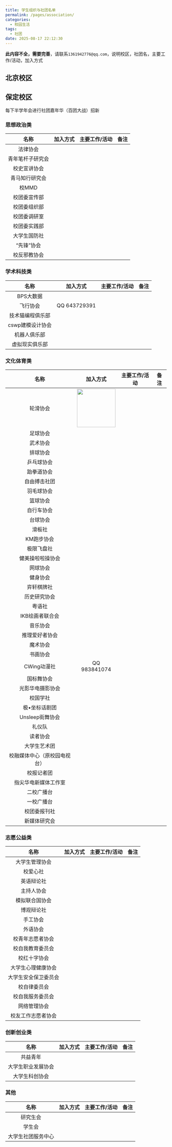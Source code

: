 ```yaml
---
title: 学生组织与社团名单
permalink: /pages/association/
categories: 
  - 校园生活
tags: 
  - 社团
date: 2025-08-17 22:12:30
---
```


**此内容不全，需要完善**，请联系`1361942776@qq.com`，说明校区，社团名，主要工作/活动，加入方式

## 北京校区

## 保定校区

每下半学年会进行社团嘉年华（百团大战）招新

### 思想政治类
| 名称 | 加入方式 | 主要工作/活动 | 备注 |
| :---: | :---: | :---: | :---: |
| 法律协会 |  | |  |
| 青年笔杆子研究会 |  |  |  |
| 校史宣讲协会 |  |  |  |
| 青马知行研究会 |  |  |  |
| 校MMD |  |  |  |
| 校团委宣传部 |  |  |  |
| 校团委组织部 |  |  |  |
| 校团委调研室 |  |  |  |
| 校团委实践部 |  |  |  |
| 大学生国防社 |  |  |  |
| “先锋”协会 |  |  |  |
| 校反邪教协会 |  |  |  |

### 学术科技类

| 名称 | 加入方式 | 主要工作/活动 | 备注 |
| :---: | :---: | :---: | :---: |
| BPS大数据 |  |  ||
| 飞行协会 | QQ 643729391 |  ||
| 技术猫编程俱乐部 |  |   ||
| cswp建模设计协会 |  |   ||
| 机器人俱乐部 |  |   ||
| 虚拟现实俱乐部 |  |  ||

### 文化体育类

| 名称 | 加入方式 | 主要工作/活动 | 备注 |
| :---: | :---: | :---: | :---: |
| 轮滑协会 | <img src="/img/05/07/保定2025轮滑招新.png" width="120" /> |   |  |
| 足球协会 |  |   |  |
| 武术协会 |  |   |  |
| 排球协会 |  |   |  |
| 乒乓球协会 |  |   |  |
| 跆拳道协会 |  |   |  |
| 自由搏击社团 |  |   |  |
| 羽毛球协会 |  |   |  |
| 篮球协会 |  |  |  |
| 自行车协会 |  |  |  |
| 台球协会 |  |   |  |
| 滑板社 |  |   |  |
| KM跑步协会 |  |   |  |
| 极限飞盘社 |  |  |  |
| 健美操啦啦操协会 |  |   |  |
| 网球协会 |  |   |  |
| 健身协会 |  |  |  |
| 弈轩棋牌社 |  |   |  |
| 历史研究协会 |  |  |  |
| 粤语社 |  |   |  |
| IKB绘画者联合会 |  |   |  |
| 音乐协会 |  |   |  |
| 推理爱好者协会 |  |   |  |
| 魔术协会 |  |   |  |
| 书画协会 |  |  |  |
| CWing动漫社 | QQ 983841074 |  |  |
| 国标舞协会 |  |   |  |
| 光影华电摄影协会 |  |   |  |
| 校国学社 |  |   |  |
| 极•坐标话剧团 |  |   |  |
| Unsleep街舞协会 |  |   |  |
| 礼仪队 |   |   |   |
| 读者协会 |  |   |  |
| 大学生艺术团 |   |   |   |
| 校融媒体中心（原校园电视台） |   |   |   |
| 校报记者团 |  |   |  |
| 指尖华电新媒体工作室 |  |   |  |
| 二校广播台 |  |   |  |
| 一校广播台 |  |   |  |
| 校团委报刊社 |  |   |  |
| 新媒体研究会 |  |  |  |

### 志愿公益类

| 名称 | 加入方式 | 主要工作/活动 | 备注 |
| :---: | :---: | :---: | :---: |
| 大学生管理协会 |  |   ||
| 校爱心社 |  |   ||
| 英语辩论社 |  |   ||
| 主持人协会 |  |   ||
| 模拟联合国协会 |  |   ||
| 博观辩论社 |  |   ||
| 手工协会 |  |   ||
| 外语协会 |  |   ||
| 校青年志愿者协会 |  |   ||
| 校自我教育委员会 |  |  ||
| 校红十字协会 |  |   ||
| 大学生心理健康协会 |  |   ||
| 大学生安全保卫委员会 |  |   ||
| 校自律委员会 |  |   ||
| 校自我服务委员会 |  |  ||
| 网络管理协会 |  |   ||
| 校友工作志愿者协会 |  |   ||

### 创新创业类

| 名称 | 加入方式 | 主要工作/活动 | 备注 |
| :---: | :---: | :---: | :---: |
| 共益青年 |  |  |  |
| 大学生职业发展协会 |  |   |   |
| 大学生科创协会 |  |   |   |

### 其他

| 名称 | 加入方式 | 主要工作/活动 | 备注 |
| :---: | :---: | :---: | :---: |
| 研究生会 |  |  |  |
| 学生会 |  |   |  |
| 大学生社团服务中心 |  |   |  |